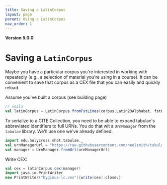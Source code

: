 ```yaml
---
title: Saving a LatinCorpus
layout: page
parent: Using a LatinCorpus
nav_order: 1
---
```


**Version 5.0.0**

# Saving a `LatinCorpus`

Maybe you have a particular corpus you're interested in working with repeatedly (e.g., a selection of material you're using in a course).  It can be convenient to save that corpus as a CEX file that you can easily and quickly reload.

Assume you've built a corpus (see building page)




```scala
// voila
val latinCorpus = LatinCorpus.fromFstLines(corpus,Latin23Alphabet, fstLines, strict=false)
```

To serialize to a CITE Collection, you need to be able to expand tabulae's abbreviated identifiers to full URNs.  You do that wit a `UrnManager` from the `tabulae` library.  We'll use one we've already defined.


```scala
import edu.holycross.shot.tabulae._
val urnManagerUrl = "https://raw.githubusercontent.com/neelsmith/tabulae/master/jvm/src/test/resources/datasets/analytical_types/urnregistry/collectionregistry.cex"
val manager = UrnManager.fromUrl(urnManagerUrl)
```

Write CEX:

```scala
val cex = latinCorpus.cex(manager)
import java.io.PrintWriter
new PrintWriter("hyginus-lc.cex"){write(cex);close;}
```
